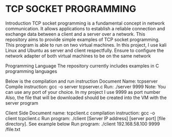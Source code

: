 # TCP SOCKET PROGRAMMING

Introduction
TCP socket programming is a fundamental concept in network communication. It allows applications to establish a reliable connection and exchange data between a client and a server over a network. This repository aims to provide simple examples of TCP socket programming. This program is able to run on two virtual machines. In this project, I use kali Linux and Ubuntu as server and client respectfully.
Ensure to configure the network adapter of both virtual machines to be on the same network

Programming Language
The repository currently includes examples in C programming languages

Below is the compilation and run instruction
Document Name: tcpserver
Compile instruction: gcc -o server tcpserver.c
Run: ./server 9999
Note: You can use any port of your choice. In my project I use 9999 as port number
Also, the file that will be downloaded should be created into the VM with the server program


Client Side
Document name: tcpclient.c
compilation instruction: gcc -o client tcpclient.c
Run program:  ./client [Server IP address] [server port] [file directory]. See example below
Run program: ./client 192.168.58.100 9999 /file.txt


